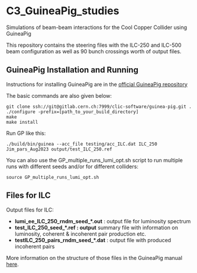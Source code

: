 # C3_GuineaPig_studies
Simulations of beam-beam interactions for the Cool Copper Collider using GuineaPig

This repository contains the steering files with the ILC-250 and ILC-500 beam configuration as well as 90 bunch crossings worth of output files.


## GuineaPig Installation and Running 

Instructions for installing GuineaPig are in the [official GuineaPig repository](https://gitlab.cern.ch/clic-software/guinea-pig)

The basic commands are also given below: 

    git clone ssh://git@gitlab.cern.ch:7999/clic-software/guinea-pig.git .
    ./configure -prefix=[path_to_your_build_directory]
    make
    make install


Run GP like this:

    ./build/bin/guinea --acc_file testing/acc_ILC.dat ILC_250 Jim_pars_Aug2023 output/test_ILC_250.ref


You can also use the GP_multiple_runs_lumi_opt.sh script to run multiple runs with different seeds and/or for different colliders:

    source GP_multiple_runs_lumi_opt.sh


## Files for ILC



Output files for ILC:



- **lumi_ee_ILC_250_rndm_seed_\*.out** : output file for luminosity spectrum
- **test_ILC_250_seed_\*.ref  : output** summary file with information on luminosity, coherent & incoherent pair production  etc.
- **testILC_250_pairs_rndm_seed_\*.dat** : output file with  produced incoherent pairs

More information on the structure of those files in the GuineaPig manual [here](https://gitlab.cern.ch/clic-software/guinea-pig/-/blob/master/doc/GuineaPigManual.pdf?ref_type=heads).


